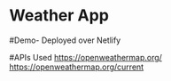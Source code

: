 # Weather App


#Demo- Deployed over Netlify

#APIs Used
https://openweathermap.org/
https://openweathermap.org/current


